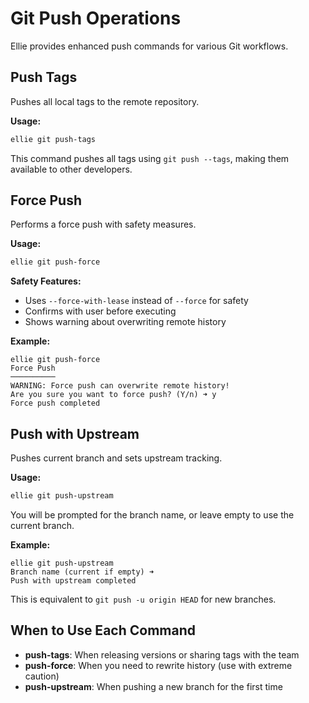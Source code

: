 # Git Push Operations

Ellie provides enhanced push commands for various Git workflows.

## Push Tags

Pushes all local tags to the remote repository.

**Usage:**

```bash
ellie git push-tags
```

This command pushes all tags using `git push --tags`, making them available to other developers.

## Force Push

Performs a force push with safety measures.

**Usage:**

```bash
ellie git push-force
```

**Safety Features:**

- Uses `--force-with-lease` instead of `--force` for safety
- Confirms with user before executing
- Shows warning about overwriting remote history

**Example:**

```text
ellie git push-force
Force Push
──────────
WARNING: Force push can overwrite remote history!
Are you sure you want to force push? (Y/n) ➜ y
Force push completed
```

## Push with Upstream

Pushes current branch and sets upstream tracking.

**Usage:**

```bash
ellie git push-upstream
```

You will be prompted for the branch name, or leave empty to use the current branch.

**Example:**

```text
ellie git push-upstream
Branch name (current if empty) ➜ 
Push with upstream completed
```

This is equivalent to `git push -u origin HEAD` for new branches.

## When to Use Each Command

- **push-tags**: When releasing versions or sharing tags with the team
- **push-force**: When you need to rewrite history (use with extreme caution)
- **push-upstream**: When pushing a new branch for the first time
